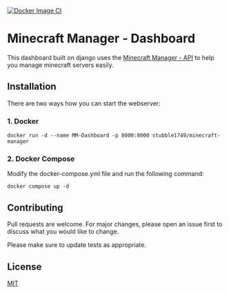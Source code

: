[![Docker Image CI](https://github.com/samuel-kuhn/MM-Dashboard/actions/workflows/docker-image.yml/badge.svg)](https://github.com/samuel-kuhn/MM-Dashboard/actions/workflows/docker-image.yml)





# Minecraft Manager - Dashboard

This dashboard built on django uses the [Minecraft Manager - API](https://github.com/samuel-kuhn/minecraft-manager-api) to help you manage minecraft servers easily.

## Installation

There are two ways how you can start the webserver:

### 1. Docker

```
docker run -d --name MM-Dashboard -p 8000:8000 stubble1749/minecraft-manager
```

### 2. Docker Compose

Modify the docker-compose.yml file and run the following command:

```
docker compose up -d
```

## Contributing

Pull requests are welcome. For major changes, please open an issue first
to discuss what you would like to change.

Please make sure to update tests as appropriate.

## License

[MIT](https://choosealicense.com/licenses/mit/)
